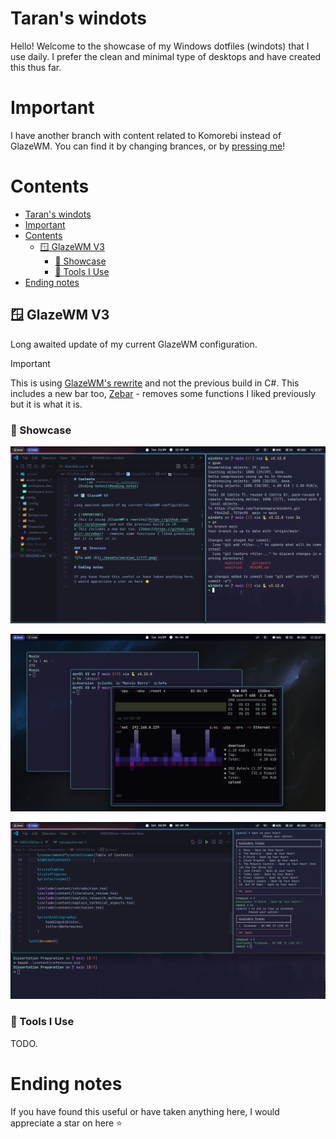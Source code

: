 # Taran's windots

Hello! Welcome to the showcase of my Windows dotfiles (windots) that I use daily. I prefer the clean and minimal type of desktops and have created this thus far.

# Important

I have another branch with content related to Komorebi instead of GlazeWM. You can find it by changing brances, or by [pressing me](https://github.com/tarannagra/windots/tree/komorebi)!

# Contents

- [Taran's windots](#tarans-windots)
- [Important](#important)
- [Contents](#contents)
  - [🪟 GlazeWM V3](#-glazewm-v3)
    - [📸 Showcase](#-showcase)
    - [🧰 Tools I Use](#-tools-i-use)
- [Ending notes](#ending-notes)

## 🪟 GlazeWM V3

Long awaited update of my current GlazeWM configuration.

> [!IMPORTANT]
> This is using [GlazeWM's rewrite](https://github.com/glzr-io/glazewm) and not the previous build in C#.
> This includes a new bar too, [Zebar](https://github.com/glzr-io/zebar) - removes some functions I liked previously but it is what it is.

### 📸 Showcase

![Workspace "Code" showing VSC w/ WezTerm on the right](./assets/version_1/code_workspace.png)

![Showing WezTerm on my background](./assets/version_1/terminals.png)

![A true workspace environment I use](./assets/version_1/true_workspace.png)

### 🧰 Tools I Use

TODO.


# Ending notes

If you have found this useful or have taken anything here, I would appreciate a star on here ⭐
